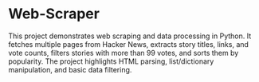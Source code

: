 # Web-Scraper

This project demonstrates web scraping and data processing in Python. It fetches multiple pages from Hacker News, extracts story titles, links, and vote counts, filters stories with more than 99 votes, and sorts them by popularity. The project highlights HTML parsing, list/dictionary manipulation, and basic data filtering.
